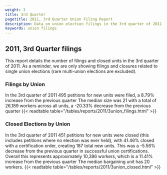 ```yaml
---
weight: 3
title: 3rd Quarter
pagetitle: 2011, 3rd Quarter Union Filing Report
description: Data on union election filings in the 3rd quarter of 2011
keywords: union filings
---
```


## 2011, 3rd Quarter filings

This report details the number of filings and closed units in the 3rd quarter of 2011. As a reminder, we are only showing filings and closures related to single union elections (rare multi-union elections are excluded).

### Filings by Union
In the 3rd quarter of 2011 495 petitions for new units were filed, a 8.79% increase from the previous quarter The median size was 21 with a total of 26,189 workers across all units, a -20.33% decrease from the previous quarter
{{< readtable table="/tables/reports/2011/3union_filings.html" >}}

### Closed Elections by Union
In the 3rd quarter of 2011 451 petitions for new units were closed (this includes petitions where no election was ever held), with 41.46% closed with a certification order, creating 187 total new units. This was a -5.56% decrease from the previous quarter in successful union certifications. Overall this represents approximately 10,386 workers, which is a 11.41% increase from the previous quarter The median bargaining unit has 20 workers.
{{< readtable table="/tables/reports/2011/3union_closed.html" >}}
